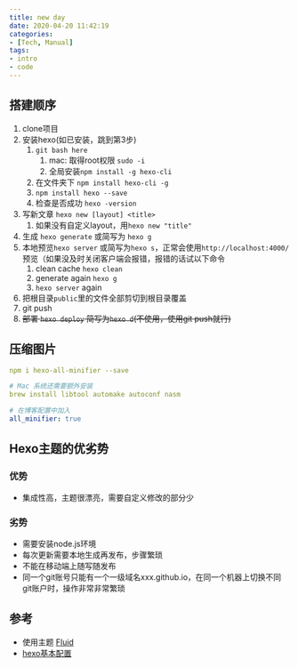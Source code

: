 ```yaml
---
title: new day
date: 2020-04-20 11:42:19
categories:
- [Tech, Manual]
tags:
- intro
- code
---
```


## 搭建顺序

<!--more-->

1. clone项目
2. 安装hexo(如已安装，跳到第3步)
   1. `git bash here`
      1. mac: 取得root权限 `sudo -i`
      2. 全局安装`npm install -g hexo-cli`
   2. 在文件夹下 `npm install hexo-cli -g`
   3. `npm install hexo --save`
   4. 检查是否成功 `hexo -version`
3. 写新文章 `hexo new [layout] <title>`
   1. 如果没有自定义layout，用`hexo new "title"`
4. 生成 `hexo generate` 或简写为 `hexo g`
5. 本地预览`hexo server`  或简写为`hexo s`，正常会使用`http://localhost:4000/`预览（如果没及时关闭客户端会报错，报错的话试以下命令
   1. clean cache `hexo clean`
   2. generate again `hexo g`
   3. `hexo server` again
6. 把根目录`public`里的文件全部剪切到根目录覆盖
7. git push
8. ~~部署 `hexo deploy` 简写为`hexo d`(不使用，使用git push就行)~~

## 压缩图片

```yaml
npm i hexo-all-minifier --save

# Mac 系统还需要额外安装
brew install libtool automake autoconf nasm

# 在博客配置中加入
all_minifier: true
```



## Hexo主题的优劣势

### 优势

- 集成性高，主题很漂亮，需要自定义修改的部分少

### 劣势

- 需要安装node.js环境
- 每次更新需要本地生成再发布，步骤繁琐
- 不能在移动端上随写随发布
- 同一个git账号只能有一个一级域名xxx.github.io，在同一个机器上切换不同git账户时，操作非常非常繁琐

## 参考

- 使用主题 [Fluid](https://hexo.fluid-dev.com/docs/guide/#必要的配置)
- [hexo基本配置](https://hexo.io/zh-cn/docs/commands)

